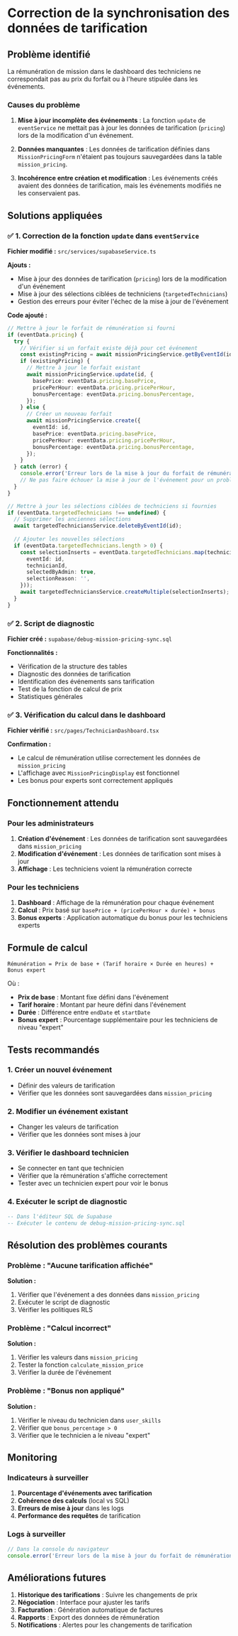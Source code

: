 # Correction de la synchronisation des données de tarification

## Problème identifié

La rémunération de mission dans le dashboard des techniciens ne correspondait pas au prix du forfait ou à l'heure stipulée dans les événements.

### Causes du problème

1. **Mise à jour incomplète des événements** : La fonction `update` de `eventService` ne mettait pas à jour les données de tarification (`pricing`) lors de la modification d'un événement.

2. **Données manquantes** : Les données de tarification définies dans `MissionPricingForm` n'étaient pas toujours sauvegardées dans la table `mission_pricing`.

3. **Incohérence entre création et modification** : Les événements créés avaient des données de tarification, mais les événements modifiés ne les conservaient pas.

## Solutions appliquées

### ✅ **1. Correction de la fonction `update` dans `eventService`**

**Fichier modifié :** `src/services/supabaseService.ts`

**Ajouts :**
- Mise à jour des données de tarification (`pricing`) lors de la modification d'un événement
- Mise à jour des sélections ciblées de techniciens (`targetedTechnicians`)
- Gestion des erreurs pour éviter l'échec de la mise à jour de l'événement

**Code ajouté :**
```typescript
// Mettre à jour le forfait de rémunération si fourni
if (eventData.pricing) {
  try {
    // Vérifier si un forfait existe déjà pour cet événement
    const existingPricing = await missionPricingService.getByEventId(id);
    if (existingPricing) {
      // Mettre à jour le forfait existant
      await missionPricingService.update(id, {
        basePrice: eventData.pricing.basePrice,
        pricePerHour: eventData.pricing.pricePerHour,
        bonusPercentage: eventData.pricing.bonusPercentage,
      });
    } else {
      // Créer un nouveau forfait
      await missionPricingService.create({
        eventId: id,
        basePrice: eventData.pricing.basePrice,
        pricePerHour: eventData.pricing.pricePerHour,
        bonusPercentage: eventData.pricing.bonusPercentage,
      });
    }
  } catch (error) {
    console.error('Erreur lors de la mise à jour du forfait de rémunération:', error);
    // Ne pas faire échouer la mise à jour de l'événement pour un problème de tarification
  }
}

// Mettre à jour les sélections ciblées de techniciens si fournies
if (eventData.targetedTechnicians !== undefined) {
  // Supprimer les anciennes sélections
  await targetedTechniciansService.deleteByEventId(id);
  
  // Ajouter les nouvelles sélections
  if (eventData.targetedTechnicians.length > 0) {
    const selectionInserts = eventData.targetedTechnicians.map(technicianId => ({
      eventId: id,
      technicianId,
      selectedByAdmin: true,
      selectionReason: '',
    }));
    await targetedTechniciansService.createMultiple(selectionInserts);
  }
}
```

### ✅ **2. Script de diagnostic**

**Fichier créé :** `supabase/debug-mission-pricing-sync.sql`

**Fonctionnalités :**
- Vérification de la structure des tables
- Diagnostic des données de tarification
- Identification des événements sans tarification
- Test de la fonction de calcul de prix
- Statistiques générales

### ✅ **3. Vérification du calcul dans le dashboard**

**Fichier vérifié :** `src/pages/TechnicianDashboard.tsx`

**Confirmation :**
- Le calcul de rémunération utilise correctement les données de `mission_pricing`
- L'affichage avec `MissionPricingDisplay` est fonctionnel
- Les bonus pour experts sont correctement appliqués

## Fonctionnement attendu

### Pour les administrateurs

1. **Création d'événement** : Les données de tarification sont sauvegardées dans `mission_pricing`
2. **Modification d'événement** : Les données de tarification sont mises à jour
3. **Affichage** : Les techniciens voient la rémunération correcte

### Pour les techniciens

1. **Dashboard** : Affichage de la rémunération pour chaque événement
2. **Calcul** : Prix basé sur `basePrice + (pricePerHour × durée) + bonus`
3. **Bonus experts** : Application automatique du bonus pour les techniciens experts

## Formule de calcul

```
Rémunération = Prix de base + (Tarif horaire × Durée en heures) + Bonus expert
```

Où :
- **Prix de base** : Montant fixe défini dans l'événement
- **Tarif horaire** : Montant par heure défini dans l'événement
- **Durée** : Différence entre `endDate` et `startDate`
- **Bonus expert** : Pourcentage supplémentaire pour les techniciens de niveau "expert"

## Tests recommandés

### 1. **Créer un nouvel événement**
- Définir des valeurs de tarification
- Vérifier que les données sont sauvegardées dans `mission_pricing`

### 2. **Modifier un événement existant**
- Changer les valeurs de tarification
- Vérifier que les données sont mises à jour

### 3. **Vérifier le dashboard technicien**
- Se connecter en tant que technicien
- Vérifier que la rémunération s'affiche correctement
- Tester avec un technicien expert pour voir le bonus

### 4. **Exécuter le script de diagnostic**
```sql
-- Dans l'éditeur SQL de Supabase
-- Exécuter le contenu de debug-mission-pricing-sync.sql
```

## Résolution des problèmes courants

### Problème : "Aucune tarification affichée"
**Solution :**
1. Vérifier que l'événement a des données dans `mission_pricing`
2. Exécuter le script de diagnostic
3. Vérifier les politiques RLS

### Problème : "Calcul incorrect"
**Solution :**
1. Vérifier les valeurs dans `mission_pricing`
2. Tester la fonction `calculate_mission_price`
3. Vérifier la durée de l'événement

### Problème : "Bonus non appliqué"
**Solution :**
1. Vérifier le niveau du technicien dans `user_skills`
2. Vérifier que `bonus_percentage > 0`
3. Vérifier que le technicien a le niveau "expert"

## Monitoring

### Indicateurs à surveiller

1. **Pourcentage d'événements avec tarification**
2. **Cohérence des calculs** (local vs SQL)
3. **Erreurs de mise à jour** dans les logs
4. **Performance des requêtes** de tarification

### Logs à surveiller

```javascript
// Dans la console du navigateur
console.error('Erreur lors de la mise à jour du forfait de rémunération:', error);
```

## Améliorations futures

1. **Historique des tarifications** : Suivre les changements de prix
2. **Négociation** : Interface pour ajuster les tarifs
3. **Facturation** : Génération automatique de factures
4. **Rapports** : Export des données de rémunération
5. **Notifications** : Alertes pour les changements de tarification 